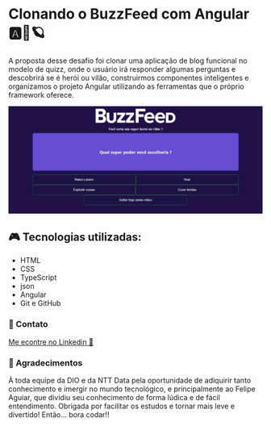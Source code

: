 # Clonando o BuzzFeed com Angular 🅰🤖🪐

A proposta desse desafio foi clonar uma aplicação de blog funcional no modelo de quizz, onde o usuário irá responder algumas perguntas e descobrirá se é herói ou vilão, construirmos componentes inteligentes e organizamos o projeto Angular utilizando as ferramentas que o próprio framework oferece.

![preview](./.github/preview.png)


## 🎮 Tecnologias utilizadas:

  - HTML
  - CSS
  - TypeScript
  - json
  - Angular
  - Git e GitHub

### 🤳 Contato

[Me econtre no Linkedin 🔗](https://www.linkedin.com/in/cristiemim9/)

### 💌 Agradecimentos

À toda equipe da DIO e da NTT Data pela oportunidade de adiquirir tanto conhecimento e imergir no mundo tecnológico, e principalmente ao Felipe Aguiar, que dividiu seu conhecimento de forma lúdica e de fácil entendimento. Obrigada por facilitar os estudos e tornar mais leve e divertido! Então... bora codar!! 
